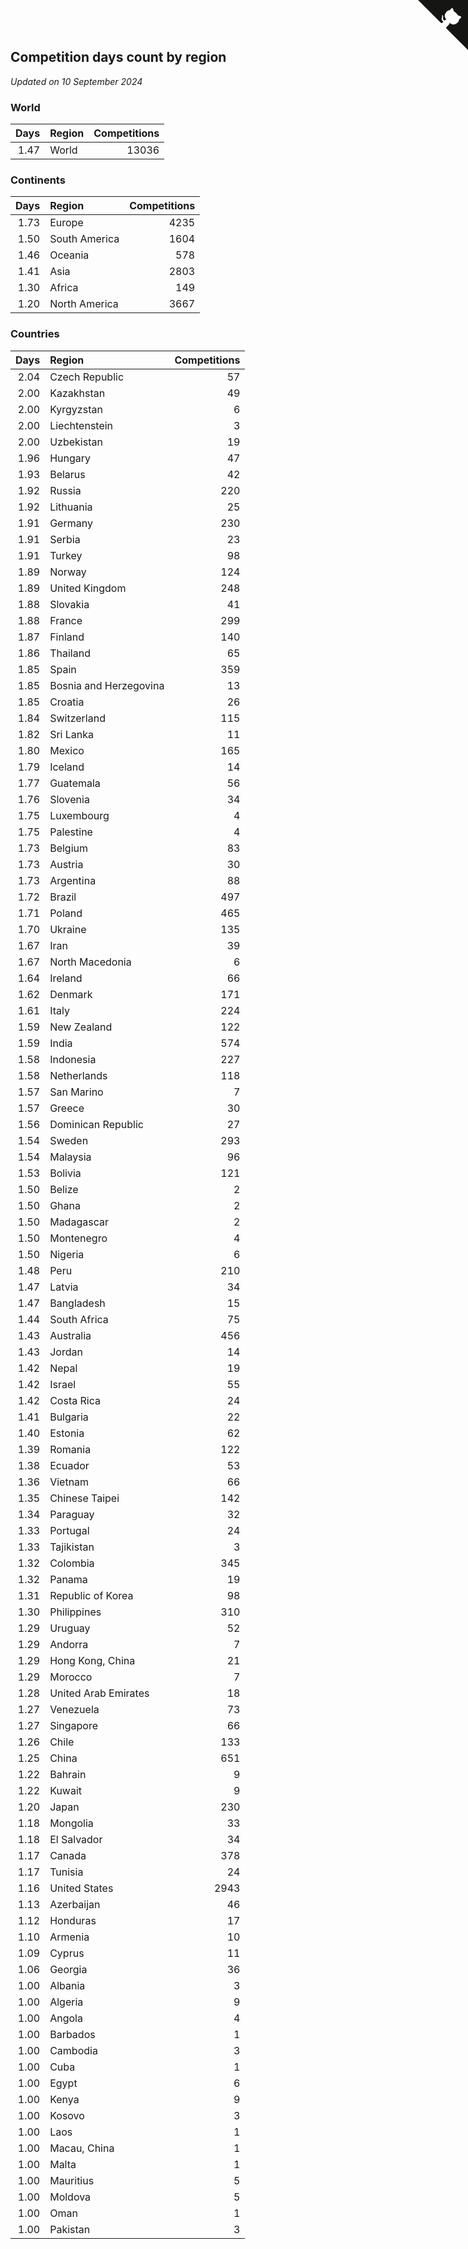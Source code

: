 ## Competition days count by region

*Updated on 10 September 2024*


### World

| Days | Region | Competitions |
| ---: | :--- | ---: |
| 1.47 | World | 13036 |

### Continents

| Days | Region | Competitions |
| ---: | :--- | ---: |
| 1.73 | Europe | 4235 |
| 1.50 | South America | 1604 |
| 1.46 | Oceania | 578 |
| 1.41 | Asia | 2803 |
| 1.30 | Africa | 149 |
| 1.20 | North America | 3667 |

### Countries

| Days | Region | Competitions |
| ---: | :--- | ---: |
| 2.04 | Czech Republic | 57 |
| 2.00 | Kazakhstan | 49 |
| 2.00 | Kyrgyzstan | 6 |
| 2.00 | Liechtenstein | 3 |
| 2.00 | Uzbekistan | 19 |
| 1.96 | Hungary | 47 |
| 1.93 | Belarus | 42 |
| 1.92 | Russia | 220 |
| 1.92 | Lithuania | 25 |
| 1.91 | Germany | 230 |
| 1.91 | Serbia | 23 |
| 1.91 | Turkey | 98 |
| 1.89 | Norway | 124 |
| 1.89 | United Kingdom | 248 |
| 1.88 | Slovakia | 41 |
| 1.88 | France | 299 |
| 1.87 | Finland | 140 |
| 1.86 | Thailand | 65 |
| 1.85 | Spain | 359 |
| 1.85 | Bosnia and Herzegovina | 13 |
| 1.85 | Croatia | 26 |
| 1.84 | Switzerland | 115 |
| 1.82 | Sri Lanka | 11 |
| 1.80 | Mexico | 165 |
| 1.79 | Iceland | 14 |
| 1.77 | Guatemala | 56 |
| 1.76 | Slovenia | 34 |
| 1.75 | Luxembourg | 4 |
| 1.75 | Palestine | 4 |
| 1.73 | Belgium | 83 |
| 1.73 | Austria | 30 |
| 1.73 | Argentina | 88 |
| 1.72 | Brazil | 497 |
| 1.71 | Poland | 465 |
| 1.70 | Ukraine | 135 |
| 1.67 | Iran | 39 |
| 1.67 | North Macedonia | 6 |
| 1.64 | Ireland | 66 |
| 1.62 | Denmark | 171 |
| 1.61 | Italy | 224 |
| 1.59 | New Zealand | 122 |
| 1.59 | India | 574 |
| 1.58 | Indonesia | 227 |
| 1.58 | Netherlands | 118 |
| 1.57 | San Marino | 7 |
| 1.57 | Greece | 30 |
| 1.56 | Dominican Republic | 27 |
| 1.54 | Sweden | 293 |
| 1.54 | Malaysia | 96 |
| 1.53 | Bolivia | 121 |
| 1.50 | Belize | 2 |
| 1.50 | Ghana | 2 |
| 1.50 | Madagascar | 2 |
| 1.50 | Montenegro | 4 |
| 1.50 | Nigeria | 6 |
| 1.48 | Peru | 210 |
| 1.47 | Latvia | 34 |
| 1.47 | Bangladesh | 15 |
| 1.44 | South Africa | 75 |
| 1.43 | Australia | 456 |
| 1.43 | Jordan | 14 |
| 1.42 | Nepal | 19 |
| 1.42 | Israel | 55 |
| 1.42 | Costa Rica | 24 |
| 1.41 | Bulgaria | 22 |
| 1.40 | Estonia | 62 |
| 1.39 | Romania | 122 |
| 1.38 | Ecuador | 53 |
| 1.36 | Vietnam | 66 |
| 1.35 | Chinese Taipei | 142 |
| 1.34 | Paraguay | 32 |
| 1.33 | Portugal | 24 |
| 1.33 | Tajikistan | 3 |
| 1.32 | Colombia | 345 |
| 1.32 | Panama | 19 |
| 1.31 | Republic of Korea | 98 |
| 1.30 | Philippines | 310 |
| 1.29 | Uruguay | 52 |
| 1.29 | Andorra | 7 |
| 1.29 | Hong Kong, China | 21 |
| 1.29 | Morocco | 7 |
| 1.28 | United Arab Emirates | 18 |
| 1.27 | Venezuela | 73 |
| 1.27 | Singapore | 66 |
| 1.26 | Chile | 133 |
| 1.25 | China | 651 |
| 1.22 | Bahrain | 9 |
| 1.22 | Kuwait | 9 |
| 1.20 | Japan | 230 |
| 1.18 | Mongolia | 33 |
| 1.18 | El Salvador | 34 |
| 1.17 | Canada | 378 |
| 1.17 | Tunisia | 24 |
| 1.16 | United States | 2943 |
| 1.13 | Azerbaijan | 46 |
| 1.12 | Honduras | 17 |
| 1.10 | Armenia | 10 |
| 1.09 | Cyprus | 11 |
| 1.06 | Georgia | 36 |
| 1.00 | Albania | 3 |
| 1.00 | Algeria | 9 |
| 1.00 | Angola | 4 |
| 1.00 | Barbados | 1 |
| 1.00 | Cambodia | 3 |
| 1.00 | Cuba | 1 |
| 1.00 | Egypt | 6 |
| 1.00 | Kenya | 9 |
| 1.00 | Kosovo | 3 |
| 1.00 | Laos | 1 |
| 1.00 | Macau, China | 1 |
| 1.00 | Malta | 1 |
| 1.00 | Mauritius | 5 |
| 1.00 | Moldova | 5 |
| 1.00 | Oman | 1 |
| 1.00 | Pakistan | 3 |


<a href="https://github.com/simonkellly/wca_statistics_ireland" class="github-corner" aria-label="View source on Github"><svg width="80" height="80" viewBox="0 0 250 250" style="fill:#151513; color:#fff; position: absolute; top: 0; border: 0; right: 0;" aria-hidden="true"><path d="M0,0 L115,115 L130,115 L142,142 L250,250 L250,0 Z"></path><path d="M128.3,109.0 C113.8,99.7 119.0,89.6 119.0,89.6 C122.0,82.7 120.5,78.6 120.5,78.6 C119.2,72.0 123.4,76.3 123.4,76.3 C127.3,80.9 125.5,87.3 125.5,87.3 C122.9,97.6 130.6,101.9 134.4,103.2" fill="currentColor" style="transform-origin: 130px 106px;" class="octo-arm"></path><path d="M115.0,115.0 C114.9,115.1 118.7,116.5 119.8,115.4 L133.7,101.6 C136.9,99.2 139.9,98.4 142.2,98.6 C133.8,88.0 127.5,74.4 143.8,58.0 C148.5,53.4 154.0,51.2 159.7,51.0 C160.3,49.4 163.2,43.6 171.4,40.1 C171.4,40.1 176.1,42.5 178.8,56.2 C183.1,58.6 187.2,61.8 190.9,65.4 C194.5,69.0 197.7,73.2 200.1,77.6 C213.8,80.2 216.3,84.9 216.3,84.9 C212.7,93.1 206.9,96.0 205.4,96.6 C205.1,102.4 203.0,107.8 198.3,112.5 C181.9,128.9 168.3,122.5 157.7,114.1 C157.9,116.9 156.7,120.9 152.7,124.9 L141.0,136.5 C139.8,137.7 141.6,141.9 141.8,141.8 Z" fill="currentColor" class="octo-body"></path></svg></a><style>.github-corner:hover .octo-arm{animation:octocat-wave 560ms ease-in-out}@keyframes octocat-wave{0%,100%{transform:rotate(0)}20%,60%{transform:rotate(-25deg)}40%,80%{transform:rotate(10deg)}}@media (max-width:500px){.github-corner:hover .octo-arm{animation:none}.github-corner .octo-arm{animation:octocat-wave 560ms ease-in-out}}</style>
